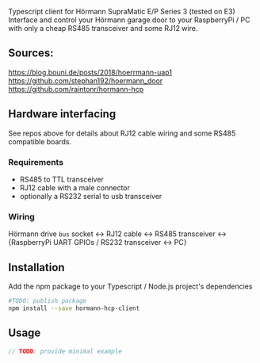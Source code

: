 Typescript client for Hörmann SupraMatic E/P Series 3 (tested on E3)  
Interface and control your Hörmann garage door to your RaspberryPi / PC with only a cheap RS485 transceiver and some RJ12 wire.

## Sources:
https://blog.bouni.de/posts/2018/hoerrmann-uap1  
https://github.com/stephan192/hoermann_door  
https://github.com/raintonr/hormann-hcp  

## Hardware interfacing
See repos above for details about RJ12 cable wiring and some RS485 compatible boards.  

### Requirements
* RS485 to TTL transceiver
* RJ12 cable with a male connector
* optionally a RS232 serial to usb transceiver

### Wiring
Hörmann drive `bus` socket <-> RJ12 cable <-> RS485 transceiver <-> {RaspberryPi UART GPIOs / RS232 transceiver <-> PC}  

## Installation
Add the npm package to your Typescript / Node.js project's dependencies
```bash
#TODO: publish package
npm install --save hormann-hcp-client
```

## Usage
```typescript
// TODO: provide minimal example
```